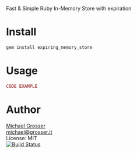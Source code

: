 Fast & Simple Ruby In-Memory Store with expiration

Install
=======

```Bash
gem install expiring_memory_store
```

Usage
=====

```Ruby
CODE EXAMPLE
```

Author
======
[Michael Grosser](http://grosser.it)<br/>
michael@grosser.it<br/>
License: MIT<br/>
[![Build Status](https://travis-ci.org/grosser/expiring_memory_store.svg)](https://travis-ci.org/grosser/expiring_memory_store)
